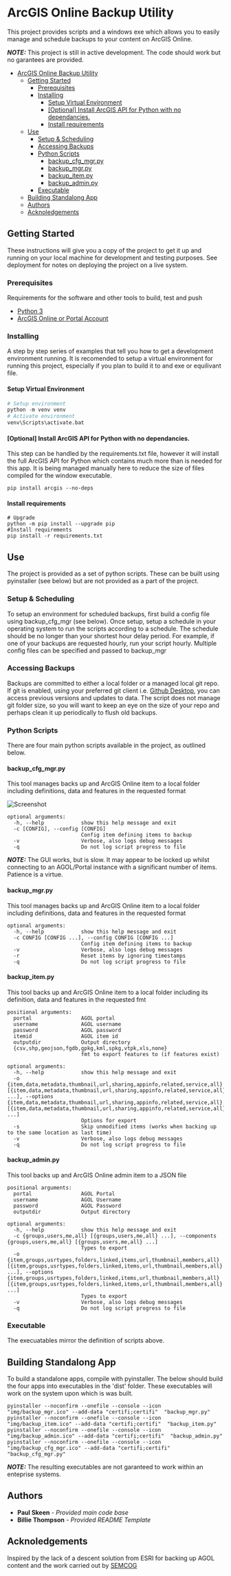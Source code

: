 # ArcGIS Online Backup Utility

This project provides scripts and a windows exe which allows you to easily manage and schedule backups to your content on ArcGIS Online. 

***NOTE:*** This project is still in active development. The code should work but no garantees are provided.

- [ArcGIS Online Backup Utility](#arcgis-online-backup-utility)
  - [Getting Started](#getting-started)
    - [Prerequisites](#prerequisites)
    - [Installing](#installing)
      - [Setup Virtual Environment](#setup-virtual-environment)
      - [[Optional] Install ArcGIS API for Python with no dependancies.](#optional-install-arcgis-api-for-python-with-no-dependancies)
      - [Install requirements](#install-requirements)
  - [Use](#use)
    - [Setup & Scheduling](#setup--scheduling)
    - [Accessing Backups](#accessing-backups)
    - [Python Scripts](#python-scripts)
      - [backup_cfg_mgr.py](#backup_cfg_mgrpy)
      - [backup_mgr.py](#backup_mgrpy)
      - [backup_item.py](#backup_itempy)
      - [backup_admin.py](#backup_adminpy)
    - [Executable](#executable)
  - [Building Standalong App](#building-standalong-app)
  - [Authors](#authors)
  - [Acknoledgements](#acknoledgements)

## Getting Started

These instructions will give you a copy of the project to get it up and running on your local machine for development and testing purposes. See deployment for notes on deploying the project on a live system.

### Prerequisites

Requirements for the software and other tools to build, test and push 
- [Python 3](https://www.python.org/)
- [ArcGIS Online or Portal Account](https://www.arcgis.com/)

### Installing

A step by step series of examples that tell you how to get a development environment running. It is recomended to setup a virtual environment for running this project, especially if you plan to build it to and exe or equilivant file.

#### Setup Virtual Environment

``` Python
# Setup environment
python -m venv venv
# Activate environment
venv\Scripts\activate.bat
``` 

#### [Optional] Install ArcGIS API for Python with no dependancies.
This step can be handled by the requirements.txt file, however it will install the full ArcGIS API for Python which contains much more than is needed for this app. It is being managed manually here to reduce the size of files compiled for the window executable.

```
pip install arcgis --no-deps
```

#### Install requirements

```Cmd
# Upgrade
python -m pip install --upgrade pip 
#Install requirements
pip install -r requirements.txt
```

## Use

The project is provided as a set of python scripts. These can be built using pyinstaller (see below) but are not provided as a part of the project.

### Setup & Scheduling

To setup an environment for scheduled backups, first build a config file using backup_cfg_mgr (see below). Once setup, setup a schedule in your operating system to run the scripts according to a schedule. The schedule should be no longer than your shortest hour delay period. For example, if one of your backups are requested hourly, run your script hourly. Multiple config files can be specified and passed to backup_mgr

### Accessing Backups

Backups are committed to either a local folder or a managed local git repo. If git is enabled, using your preferred git client i.e. [Github Desktop](https://desktop.github.com/), you can access previous versions and updates to data. The script does not manage git folder size, so you will want to keep an eye on the size of your repo and perhaps clean it up periodically to flush old backups.

### Python Scripts

There are four main python scripts available in the project, as outlined below.

#### backup_cfg_mgr.py

This tool manages backs up and ArcGIS Online item to a local folder including definitions, data and features in the requested format

![Screenshot](img/screenshot.png "Screenshot")

```
optional arguments:
  -h, --help            show this help message and exit
  -c [CONFIG], --config [CONFIG]
                        Config item defining items to backup
  -v                    Verbose, also logs debug messages
  -q                    Do not log script progress to file
```

***NOTE:*** The GUI works, but is slow. It may appear to be locked up whilst connecting to an AGOL/Portal instance with a significant number of items. Patience is a virtue.

#### backup_mgr.py
This tool manages backs up and ArcGIS Online item to a local folder including definitions, data and features in the requested format
```
optional arguments:
  -h, --help            show this help message and exit
  -c CONFIG [CONFIG ...], --config CONFIG [CONFIG ...]
                        Config item defining items to backup
  -v                    Verbose, also logs debug messages
  -r                    Reset items by ignoring timestamps
  -q                    Do not log script progress to file
```

#### backup_item.py
This tool backs up and ArcGIS Online item to a local folder including its definition, data and features in the requested fmt
```
positional arguments:
  portal                AGOL portal
  username              AGOL username
  password              AGOL password
  itemid                AGOL item id
  outputdir             Output directory
  {csv,shp,geojson,fgdb,gpkg,kml,spkg,vtpk,xls,none}
                        fmt to export features to (if features exist)

optional arguments:
  -h, --help            show this help message and exit
  -o {item,data,metadata,thumbnail,url,sharing,appinfo,related,service,all} [{item,data,metadata,thumbnail,url,sharing,appinfo,related,service,all} ...], --options {item,data,metadata,thumbnail,url,sharing,appinfo,related,service,all} [{item,data,metadata,thumbnail,url,sharing,appinfo,related,service,all} ...]
                        Options for export
  -s                    Skip unmodified items (works when backing up to the same location as last time)
  -v                    Verbose, also logs debug messages
  -q                    Do not log script progress to file
```

#### backup_admin.py

This tool backs up and ArcGIS Online admin item to a JSON file

```
positional arguments:
  portal                AGOL Portal
  username              AGOL Username
  password              AGOL Password
  outputdir             Output directory

optional arguments:
  -h, --help            show this help message and exit
  -c {groups,users,me,all} [{groups,users,me,all} ...], --components {groups,users,me,all} [{groups,users,me,all} ...]
                        Types to export
  -o {item,groups,usrtypes,folders,linked,items,url,thumbnail,members,all} [{item,groups,usrtypes,folders,linked,items,url,thumbnail,members,all} ...], --options {item,groups,usrtypes,folders,linked,items,url,thumbnail,members,all} [{item,groups,usrtypes,folders,linked,items,url,thumbnail,members,all} ...]
                        Types to export
  -v                    Verbose, also logs debug messages
  -q                    Do not log script progress to file
```

### Executable

The execuatables mirror the definition of scripts above.


## Building Standalong App

To build a standalone apps, compile with pyinstaller. The below should build the four apps into executables in the 'dist' folder. These executables will work on the system upon which is was built.
```
pyinstaller --noconfirm --onefile --console --icon "img/backup_mgr.ico" --add-data "certifi;certifi"  "backup_mgr.py"
pyinstaller --noconfirm --onefile --console --icon "img/backup_item.ico" --add-data "certifi;certifi"  "backup_item.py"
pyinstaller --noconfirm --onefile --console --icon "img/backup_admin.ico" --add-data "certifi;certifi"  "backup_admin.py"
pyinstaller --noconfirm --onefile --console --icon "img/backup_cfg_mgr.ico" --add-data "certifi;certifi"  "backup_cfg_mgr.py"
```

***NOTE:*** The resulting executables are not garanteed to work within an enteprise systems. 

## Authors

 - **Paul Skeen** - *Provided main code base*
 - **Billie Thompson** - *Provided README Template*

## Acknoledgements

Inspired by the lack of a descent solution from ESRI for backing up AGOL content and the work carried out by [SEMCOG](https://github.com/SEMCOG/Ago_Backup)
